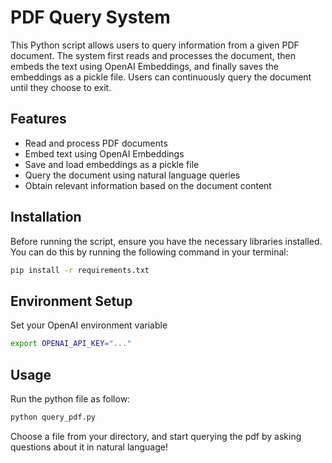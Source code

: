 # PDF Query System

This Python script allows users to query information from a given PDF document. The system first reads and processes the document, then embeds the text using OpenAI Embeddings, and finally saves the embeddings as a pickle file. Users can continuously query the document until they choose to exit.

## Features

- Read and process PDF documents
- Embed text using OpenAI Embeddings
- Save and load embeddings as a pickle file
- Query the document using natural language queries
- Obtain relevant information based on the document content

## Installation

Before running the script, ensure you have the necessary libraries installed. You can do this by running the following command in your terminal:

```bash
pip install -r requirements.txt
```

## Environment Setup
Set your OpenAI environment variable

```bash
export OPENAI_API_KEY="..."
```

## Usage
Run the python file as follow:
```bash
python query_pdf.py
```
Choose a file from your directory, and start querying the pdf by asking questions about it in natural language!

